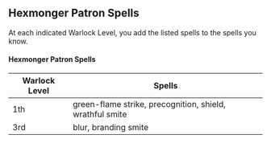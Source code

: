 ## Hexmonger Patron Spells
At each indicated Warlock Level, you add the listed spells to the spells you know.

#### Hexmonger Patron Spells
| Warlock Level | Spells                                                   |
|---------------|----------------------------------------------------------|
| 1th           | green-flame strike, precognition, shield, wrathful smite |
| 3rd           | blur, branding smite                                     |
